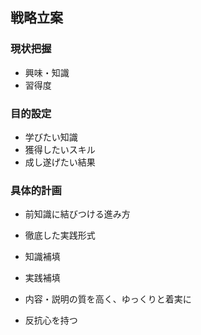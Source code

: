 ## 戦略立案

### 現状把握

- 興味・知識
- 習得度

### 目的設定

- 学びたい知識
- 獲得したいスキル
- 成し遂げたい結果

### 具体的計画

- 前知識に結びつける進み方

- 徹底した実践形式
- 知識補填
- 実践補填
- 内容・説明の質を高く、ゆっくりと着実に
- 反抗心を持つ
